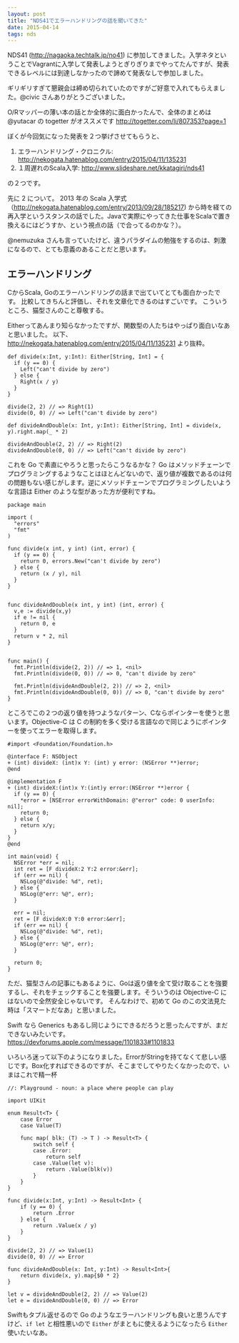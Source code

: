 ```yaml
---
layout: post
title: "NDS41でエラーハンドリングの話を聞いてきた"
date: 2015-04-14
tags: nds
---
```


NDS41 (http://nagaoka.techtalk.jp/no41) に参加してきました。入学ネタということでVagrantに入学して発表しようとぎりぎりまでやってたんですが、発表できるレベルには到達しなかったので諦めて発表なしで参加しました。

ギリギリすぎて懇親会は締め切られていたのですがご好意で入れてもらえました。@civic さんありがとうございました。

O/Rマッパーの薄い本の話とか全体的に面白かったんで、全体のまとめは @yutacar の togetter がオススメです http://togetter.com/li/807353?page=1

ぼくが今回気になった発表を２つ挙げさせてもらうと、

1. エラーハンドリング・クロニクル: http://nekogata.hatenablog.com/entry/2015/04/11/135231
2. １周遅れのScala入学: http://www.slideshare.net/kkatagiri/nds41

の２つです。

先に 2 について。
2013 年の Scala 入学式（http://nekogata.hatenablog.com/entry/2013/09/28/185217) から時を経ての再入学というスタンスの話でした。Javaで実際にやってきた仕事をScalaで置き換えるにはどうすか、という視点の話（で合ってるのかな？）。

@nemuzuka さんも言っていたけど、違うパラダイムの勉強をするのは、刺激になるので、とても意義のあることだと思います。

## エラーハンドリング

CからScala, Goのエラーハンドリングの話まで出ていてとても面白かったです。
比較してきちんと評価し、それを文章化できるのはすごいです。
こういうところ、猫型さんのこと尊敬する。

Eitherってあんまり知らなかったですが、関数型の人たちはやっぱり面白いなあと思いました。
以下、 http://nekogata.hatenablog.com/entry/2015/04/11/135231 より抜粋。

```
def divide(x:Int, y:Int): Either[String, Int] = {
  if (y == 0) {
    Left("can't divide by zero")
  } else {
    Right(x / y)
  }
}

divide(2, 2) // => Right(1)
divide(0, 0) // => Left("can't divide by zero")

def divideAndDouble(x: Int, y:Int): Either[String, Int] = divide(x, y).right.map(_ * 2)

divideAndDouble(2, 2) // => Right(2)
divideAndDouble(0, 0) // => Left("can't divide by zero")
```

これを Go で素直にやろうと思ったらこうなるかな？
Go はメソッドチェーンでプログラミングするようなことはほとんどないので、返り値が複数であるのは何の問題もない感じがします。逆にメソッドチェーンでプログラミングしたいような言語は Either のような型があった方が便利ですね。

```
package main

import (
  "errors"
  "fmt"
)

func divide(x int, y int) (int, error) {
  if (y == 0) {
    return 0, errors.New("can't divide by zero")
  } else {
    return (x / y), nil
  }
}


func divideAndDouble(x int, y int) (int, error) {
  v,e := divide(x,y)
  if e != nil {
    return 0, e
  }
  return v * 2, nil
}


func main() {
  fmt.Println(divide(2, 2)) // => 1, <nil>
  fmt.Println(divide(0, 0)) // => 0, "can't divide by zero"

  fmt.Println(divideAndDouble(2, 2)) // => 2, <nil>
  fmt.Println(divideAndDouble(0, 0)) // => 0, "can't divide by zero"
}
```

ところでこの２つの返り値を持つようなパターン、Cならポインターを使うと思います。Objective-C は C の制約を多く受ける言語なので同じようにポインターを使ってエラーを取得します。

```
#import <Foundation/Foundation.h>

@interface F: NSObject
+ (int) divideX: (int)x Y: (int) y error: (NSError **)error;
@end

@implementation F
+ (int) divideX:(int)x Y:(int)y error:(NSError **)error {
  if (y == 0) {
    *error = [NSError errorWithDomain: @"error" code: 0 userInfo: nil];
    return 0;
  } else {
    return x/y;
  }
}
@end

int main(void) {
  NSError *err = nil;
  int ret = [F divideX:2 Y:2 error:&err];
  if (err == nil) {
    NSLog(@"divide: %d", ret);
  } else {
    NSLog(@"err: %@", err);
  }

  err = nil;
  ret = [F divideX:0 Y:0 error:&err];
  if (err == nil) {
    NSLog(@"divide: %d", ret);
  } else {
    NSLog(@"err: %@", err);
  }

  return 0;
}
```

ただ、猫型さんの記事にもあるように、Goは返り値を全て受け取ることを強要するし、それをチェックすることを強要します。そういうのは Objective-C にはないので全然安全じゃないです。
そんなわけで、初めて Go のこの文法見た時は「スマートだなあ」と思いました。


Swift なら Generics もあるし同じようにできるだろうと思ったんですが、まだできないみたいです。
https://devforums.apple.com/message/1101833#1101833

いろいろ迷って以下のようになりました。ErrorがStringを持てなくて悲しい感じです。Box化すればできるのですが、そこまでしてやりたくなかったので、いまはこれで精一杯

```
//: Playground - noun: a place where people can play

import UIKit

enum Result<T> {
    case Error
    case Value(T)
    
    func map( blk: (T) -> T ) -> Result<T> {
        switch self {
        case .Error:
            return self
        case .Value(let v):
            return .Value(blk(v))
        }
    }
}

func divide(x:Int, y:Int) -> Result<Int> {
    if (y == 0) {
        return .Error
    } else {
        return .Value(x / y)
    }
}

divide(2, 2) // => Value(1)
divide(0, 0) // => Error

func divideAndDouble(x: Int, y:Int) -> Result<Int>{
    return divide(x, y).map{$0 * 2}
}

let v = divideAndDouble(2, 2) // => Value(2)
let e = divideAndDouble(0, 0) // => Error
```

Swiftもタプル返せるので Go のようなエラーハンドリングも良いと思うんですけど、`if let` と相性悪いので `Either` がまともに使えるようになったら `Either` 使いたいなあ。
